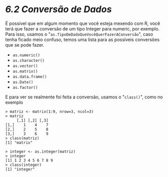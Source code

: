 <h1><b><i>6.2 Conversão de Dados</i></b></h1>
<p>É possivel que em algum momento que você esteja mexendo com R, você terá que fazer a conversão de um tipo Integer para numeric, por exemplo. Para isso, usamos o "<code>as.TipoDeDadoQueVocêQuerFazerAConversão</code>", caso tenha ficado meio confuso, temos uma lista para as possíveis conversões que se pode fazer.</p>

<ul>
    <li><code>as.numeric()</code></li>
    <li><code>as.character()</code></li>
    <li><code>as.vector()</code></li>
    <li><code>as.matrix()</code></li>
    <li><code>as.data.frame()</code></li>
    <li><code>as.Date()</code></li>
    <li><code>as.factor()</code></li>
</ul>

<p>E para ver se realmente foi feita a conversão, usamos o "<code>class()</code>", como no exemplo</p>

    > matriz <- matrix(1:9, nrow=3, ncol=3)
    > matriz
         [,1] [,2] [,3]
    [1,]    1    4    7
    [2,]    2    5    8
    [3,]    3    6    9
    > class(matriz)
    [1] "matrix"

    > integer <- as.integer(matriz)
    > integer
    [1] 1 2 3 4 5 6 7 8 9
    > class(integer)
    [1] "integer"